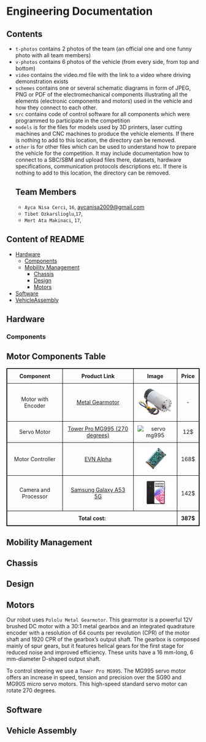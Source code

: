 Engineering Documentation  
===

## Contents

* `t-photos` contains 2 photos of the team (an official one and one funny photo with all team members)
* `v-photos` contains 6 photos of the vehicle (from every side, from top and bottom)
* `video` contains the video.md file with the link to a video where driving demonstration exists
* `schemes` contains one or several schematic diagrams in form of JPEG, PNG or PDF of the electromechanical components illustrating all the elements (electronic components and motors) used in the vehicle and how they connect to each other.
* `src` contains code of control software for all components which were programmed to participate in the competition
* `models` is for the files for models used by 3D printers, laser cutting machines and CNC machines to produce the vehicle elements. If there is nothing to add to this location, the directory can be removed.
* `other` is for other files which can be used to understand how to prepare the vehicle for the competition. It may include documentation how to connect to a SBC/SBM and upload files there, datasets, hardware specifications, communication protocols descriptions etc. If there is nothing to add to this location, the directory can be removed.
  ## Team Members
  *  `Ayca Nisa Cerci`, `16`, [aycanisa2009@gmail.com]()
  * `Tibet Ozkarslioglu`,`17`,[]()
  * `Mert Ata Makinaci`, `17`, []()

## Content of README
- [Hardware](#hardware)
  - [Components](#components)
  - [Mobility Management](mobility-management)
    - [Chassis](chassis)
    - [Design](design)
    - [Motors](motors)
- [Software](#software)
- [VehicleAssembly](vehicle-assembly)
## Hardware      
### Components
<!DOCTYPE html>
<html lang="en">
<head>
    <meta charset="UTF-8">
    <meta name="viewport" content="width=device-width, initial-scale=1.0">
    <title>Motor Components Table</title>
    <style>
        table {
            width: 100%;
            border-collapse: collapse;
        }
        table, th, td {
            border: 1px solid black;
        }
        th, td {
            padding: 10px;
            text-align: center;
        }
    </style>
</head>
<body>

<h2>Motor Components Table</h2>

<table>
    <thead>
        <tr>
            <th>Component</th>
            <th>Product Link</th>
            <th>Image</th>
            <th>Price</th>
        </tr>
    </thead>
    <tbody>
        <tr>
            <td>Motor with Encoder</td>
            <td><a href="https://www.pololu.com/product/4755">Metal Gearmotor</a></td>
            <td><img src="other/motor/motor_tr.png" alt="motor tr.png" width="120"></td>
            <td>-</td>
        </tr>
        <tr>
            <td>Servo Motor</td>
            <td><a href="https://www.ebay.com/itm/192002483556">Tower Pro MG995 (270 degrees)</a></td>
            <td><img src="https://github.com/user-attachments/assets/dfcc7500-9c63-4463-907d-12806d3642b5" alt="servo mg995" width="120"></td>
            <td>12$</td>
        </tr>
        <tr>
            <td>Motor Controller</td>
            <td><a href="https://coresg.tech/product/evn-alpha/">EVN Alpha</a></td>
            <td><img src="other/evn/evn2.png" alt="evn" width="120"></td>
            <td>168$</td>
        </tr>
        <tr>
            <td>Camera and Processor</td>
            <td><a href="https://www.amazon.com/SAMSUNG-Smartphone-Unlocked-Android-Battery/dp/B09XP9FX25?th=1">Samsung Galaxy A53 5G</a></td>
            <td><img src="other/phone/samsung.png" alt="samsung-galaxy-a53-5g-1649224506" width="120"></td>
            <td>142$</td>
        </tr>
        <tr>
            <td colspan="3"><strong>Total cost:</strong></td>
            <td><strong>387$</strong></td>
        </tr>
    </tbody>
</table>

</body>
</html>



## Mobility Management

 ## Chassis
 
 ## Design
 ## Motors
 Our robot uses `Pololu Metal Gearmotor`. This gearmotor is a powerful 12V brushed DC motor with a 30:1 metal gearbox and an integrated quadrature encoder with a resolution of 64 counts per revolution (CPR) of the motor shaft and 1920 CPR of the gearbox’s output shaft. The gearbox is composed mainly of spur gears, but it features helical gears for the first stage for reduced noise and improved efficiency. These units have a 16 mm-long, 6 mm-diameter D-shaped output shaft.

 To control steering we use a  `Tower Pro MG995`. The MG995 servo motor offers an increase in speed, tension and precision over the SG90 and MG90S micro servo motors. This high-speed standard servo motor can rotate 270 degrees.


 
## Software







## Vehicle Assembly  
